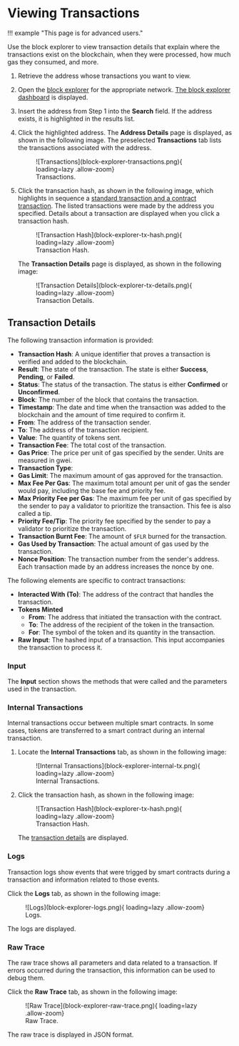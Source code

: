 # Viewing Transactions

!!! example "This page is for advanced users."

Use the block explorer to view transaction details that explain where the transactions exist on the blockchain, when they were processed, how much gas they consumed, and more.

1. Retrieve the address whose transactions you want to view.
2. Open the [block explorer](./index.md) for the appropriate network.
   [The block explorer dashboard](./user-interface.md) is displayed.
3. Insert the address from Step 1 into the **Search** field.
   If the address exists, it is highlighted in the results list.
4. Click the highlighted address.
   The **Address Details** page is displayed, as shown in the following image. The preselected **Transactions** tab lists the transactions associated with the address.

    <figure markdown>
    ![Transactions](block-explorer-transactions.png){ loading=lazy .allow-zoom}
    <figcaption>Transactions.</figcaption>
    </figure>

5. Click the transaction hash, as shown in the following image, which highlights in sequence a [standard transaction and a contract transaction](./user-interface.md#transactions).
   The listed transactions were made by the address you specified. Details about a transaction are displayed when you click a transaction hash.

    <figure markdown>
    ![Transaction Hash](block-explorer-tx-hash.png){ loading=lazy .allow-zoom}
    <figcaption>Transaction Hash.</figcaption>
    </figure>

    The **Transaction Details** page is displayed, as shown in the following image:

    <figure markdown>
    ![Transaction Details](block-explorer-tx-details.png){ loading=lazy .allow-zoom}
    <figcaption>Transaction Details.</figcaption>
    </figure>

## Transaction Details

The following transaction information is provided:

* **Transaction Hash**: A unique identifier that proves a transaction is verified and added to the blockchain.
* **Result**: The state of the transaction.
  The state is either **Success**, **Pending**, or **Failed**.
* **Status**: The status of the transaction.
  The status is either **Confirmed** or **Unconfirmed**.
* **Block**: The number of the block that contains the transaction.
* **Timestamp**: The date and time when the transaction was added to the blockchain and the amount of time required to confirm it.
* **From**: The address of the transaction sender.
* **To**: The address of the transaction recipient.
* **Value**: The quantity of tokens sent.
* **Transaction Fee**: The total cost of the transaction.
* **Gas Price**: The price per unit of gas specified by the sender.
  Units are measured in gwei.
* **Transaction Type**:
* **Gas Limit**: The maximum amount of gas approved for the transaction.
* **Max Fee Per Gas**: The maximum total amount per unit of gas the sender would pay, including the base fee and priority fee.
* **Max Priority Fee per Gas**: The maximum fee per unit of gas specified by the sender to pay a validator to prioritize the transaction.
  This fee is also called a tip.
* **Priority Fee/Tip**: The priority fee specified by the sender to pay a validator to prioritize the transaction.
* **Transaction Burnt Fee**: The amount of `$FLR` burned for the transaction.
* **Gas Used by Transaction**: The actual amount of gas used by the transaction.
* **Nonce Position**: The transaction number from the sender's address.
  Each transaction made by an address increases the nonce by one.

The following elements are specific to contract transactions:

* **Interacted With (To)**: The address of the contract that handles the transaction.
* **Tokens Minted**
    * **From**: The address that initiated the transaction with the contract.
    * **To**: The address of the recipient of the token in the transaction.
    * **For**: The symbol of the token and its quantity in the transaction.
* **Raw Input**: The hashed input of a transaction. This input accompanies the transaction to process it.

### Input

The **Input** section shows the methods that were called and the parameters used in the transaction.

### Internal Transactions

Internal transactions occur between multiple smart contracts.
In some cases, tokens are transferred to a smart contract during an internal transaction.

1. Locate the **Internal Transactions** tab, as shown in the following image:

    <figure markdown>
    ![Internal Transactions](block-explorer-internal-tx.png){ loading=lazy .allow-zoom}
    <figcaption>Internal Transactions.</figcaption>
    </figure>

2. Click the transaction hash, as shown in the following image:

    <figure markdown>
    ![Transaction Hash](block-explorer-tx-hash.png){ loading=lazy .allow-zoom}
    <figcaption>Transaction Hash.</figcaption>
    </figure>

    The [transaction details](#tx-details) are displayed.

### Logs

Transaction logs show events that were trigged by smart contracts during a transaction and information related to those events.

Click the **Logs** tab, as shown in the following image:

<figure markdown>
![Logs](block-explorer-logs.png){ loading=lazy .allow-zoom}
<figcaption>Logs.</figcaption>
</figure>

The logs are displayed.

### Raw Trace

The raw trace shows all parameters and data related to a transaction.
If errors occurred during the transaction, this information can be used to debug them.

Click the **Raw Trace** tab, as shown in the following image:

<figure markdown>
![Raw Trace](block-explorer-raw-trace.png){ loading=lazy .allow-zoom}
<figcaption>Raw Trace.</figcaption>
</figure>

The raw trace is displayed in JSON format.
